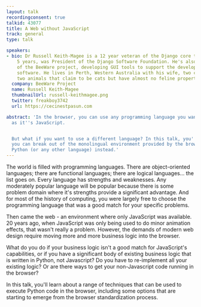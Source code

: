 ```yaml
---
layout: talk
recordingconsent: true
talkid: 43077
title: A Web without JavaScript
track: general
type: talk

speakers:
- bio: Dr Russell Keith-Magee is a 12 year veteran of the Django core team, and for
    5 years, was President of the Django Software Foundation. He's also the founder
    of the BeeWare project, developing GUI tools to support the development of Python
    software. He lives in Perth, Western Australia with his wife, two children, and
    two animals that claim to be cats but have almost no feline properties.
  company: BeeWare Project
  name: Russell Keith-Magee
  thumbnailUrl: russell-keithmagee.png
  twitter: freakboy3742
  url: https://cecinestpasun.com

abstract: 'In the browser, you can use any programming language you want... as long
  as it''s JavaScript.


  But what if you want to use a different language? In this talk, you''ll learn how
  you can break out of the monolingual environment provided by the browser, and use
  Python (or any other language) instead.'
---
```

The world is filled with programming languages. There are object-oriented languages; there are functional languages; there are logical languages... the list goes on. Every language has strengths and weaknesses. Any moderately popular language will be popular because there is some problem domain where it's strengths provide a significant advantage. And for most of the history of computing, you were largely free to choose the programming language that was a good match for your specific problems.

Then came the web - an environment where only JavaScript was available. 20 years ago, when JavaScript was only being used to do minor animation effects, that wasn't really a problem. However, the demands of modern web design require moving more and more business logic into the browser.

What do you do if your business logic isn't a good match for JavaScript's capabilities, or if you have a significant body of existing business logic that is written in Python, not Javascript? Do you have to re-implement all your existing logic? Or are there ways to get your non-Javascript code running in the browser?

In this talk, you'll learn about a range of techniques that can be used to execute Python code in the browser, including some options that are starting to emerge from the browser standardization process. 

